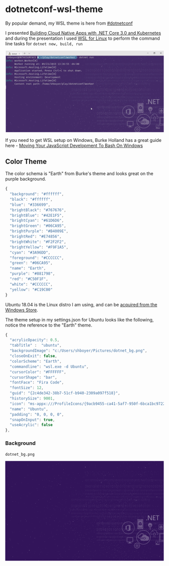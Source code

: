 # dotnetconf-wsl-theme

By popular demand, my WSL theme is here from [#dotnetconf](https://dotnetconf.net)

I presented [Building Cloud Native Apps with .NET Core 3.0 and Kubernetes](https://channel9.msdn.com/Events/dotnetConf/NET-Conf-2019/B108?WT.mc_id=dotnetconf-ch9-shboyer) and during the presentation I used [WSL for Linux](https://docs.microsoft.com/windows/wsl/install-win10?WT.mc_id=wsl-github-shboyer) to perform the command line tasks for `dotnet new, build, run`

![screenshot](images/screenshot.png)

If you need to get WSL setup on Windows, Burke Holland has a great guide here - [Moving Your JavaScript Development To Bash On Windows](https://www.smashingmagazine.com/2019/09/moving-javascript-development-bash-windows/)

## Color Theme

The color schema is "Earth" from Burke's theme and looks great on the purple background.

```javascript
{
  "background": "#ffffff",
  "black": "#ffffff",
  "blue": "#336699",
  "brightBlack": "#767676",
  "brightBlue": "#42E1F5",
  "brightCyan": "#61D6D6",
  "brightGreen": "#06CA95",
  "brightPurple": "#B4009E",
  "brightRed": "#E74856",
  "brightWhite": "#F2F2F2",
  "brightYellow": "#F9F1A5",
  "cyan": "#3A96DD",
  "foreground": "#CCCCCC",
  "green": "#06CA95",
  "name": "Earth",
  "purple": "#881798",
  "red": "#C50F1F",
  "white": "#CCCCCC",
  "yellow": "#C19C00"
}
```

Ubuntu 18.04 is the Linux distro I am using, and can be [acquired from the Windows Store](https://www.microsoft.com/store/p/ubuntu/9nblggh4msv6?WT.mc_id=wsl-github-shboyer).

The theme setup in my settings.json for Ubuntu looks like the following, notice the reference to the "Earth" theme.

```javascript
{
  "acrylicOpacity": 0.5,
  "tabTitle" :  "ubuntu",
  "backgroundImage": "c:/Users/shboyer/Pictures/dotnet_bg.png",
  "closeOnExit": false,
  "colorScheme": "Earth",
  "commandline": "wsl.exe -d Ubuntu",
  "cursorColor": "#FFFFFF",
  "cursorShape": "bar",
  "fontFace": "Fira Code",
  "fontSize": 12,
  "guid": "{2c4de342-38b7-51cf-b940-2309a097f518}",
  "historySize": 9001,
  "icon": "ms-appx:///ProfileIcons/{9acb9455-ca41-5af7-950f-6bca1bc9722f}.png",
  "name": "Ubuntu",
  "padding": "0, 0, 0, 0",
  "snapOnInput": true,
  "useAcrylic": false
},
```

### Background

`dotnet_bg.png`

![background](images/dotnet_bg.PNG)